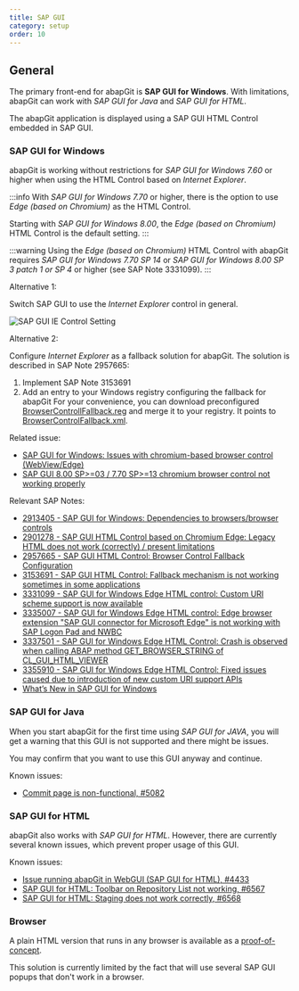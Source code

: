 ```yaml
---
title: SAP GUI
category: setup
order: 10
---
```


## General

The primary front-end for abapGit is **SAP GUI for Windows**. With limitations, abapGit can work with *SAP GUI for Java* and *SAP GUI for HTML*.

The abapGit application is displayed using a SAP GUI HTML Control embedded in SAP GUI.

### SAP GUI for Windows

abapGit is working without restrictions for *SAP GUI for Windows 7.60* or higher when using the HTML Control based on *Internet Explorer*.

:::info
With *SAP GUI for Windows 7.70* or higher, there is the option to use *Edge (based on Chromium)* as the HTML Control. 

Starting with *SAP GUI for Windows 8.00*, the *Edge (based on Chromium)* HTML Control is the default setting.
:::

:::warning
Using the *Edge (based on Chromium)* HTML Control with abapGit requires *SAP GUI for Windows 7.70 SP 14* or *SAP GUI for Windows 8.00 SP 3 patch 1 or SP 4* or higher (see SAP Note 3331099).
:::

Alternative 1:

Switch SAP GUI to use the *Internet Explorer* control in general.

![SAP GUI IE Control Setting](/img/sapgui_ie_control.png)

Alternative 2:

Configure *Internet Explorer* as a fallback solution for abapGit. The solution is described in SAP Note 2957665:

1. Implement SAP Note 3153691
2. Add an entry to your Windows registry configuring the fallback for abapGit
   For your convenience, you can download preconfigured [BrowserControllFallback.reg](/assets/BrowserControlFallback.reg)
   and merge it to your registry. It points to [BrowserControlFallback.xml](/assets/BrowserControlFallback.xml).

Related issue:

- [SAP GUI for Windows: Issues with chromium-based browser control (WebView/Edge)](https://github.com/abapGit/abapGit/issues/4841)
- [SAP GUI 8.00 SP>=03 / 7.70 SP>=13 chromium browser control not working properly](https://github.com/abapGit/abapGit/issues/6339)

Relevant SAP Notes:

- [2913405 - SAP GUI for Windows: Dependencies to browsers/browser controls](https://me.sap.com/notes/2913405)
- [2901278 - SAP GUI HTML Control based on Chromium Edge: Legacy HTML does not work (correctly) / present limitations](https://me.sap.com/notes/2901278)
- [2957665 - SAP GUI HTML Control: Browser Control Fallback Configuration](https://me.sap.com/notes/2957665)
- [3153691 - SAP GUI HTML Control: Fallback mechanism is not working sometimes in some applications](https://me.sap.com/notes/3153691)
- [3331099 - SAP GUI for Windows Edge HTML control: Custom URI scheme support is now available](https://me.sap.com/notes/3331099)
- [3335007 - SAP GUI for Windows Edge HTML control: Edge browser extension "SAP GUI connector for Microsoft Edge" is not working with SAP Logon Pad and NWBC](https://me.sap.com/notes/3335007)
- [3337501 - SAP GUI for Windows Edge HTML Control: Crash is observed when calling ABAP method GET_BROWSER_STRING of CL_GUI_HTML_VIEWER](https://me.sap.com/notes/3337501)
- [3355910 - SAP GUI for Windows Edge HTML Control: Fixed issues caused due to introduction of new custom URI support APIs](https://me.sap.com/notes/3355910)
- [What’s New in SAP GUI for Windows](https://help.sap.com/docs/sap_gui_for_windows/e8f03b91f99d45f4ae9d90ddf6e44b70/64155e6b9cb84de79ac28b55ec6fa26c.html)

### SAP GUI for Java

When you start abapGit for the first time using *SAP GUI for JAVA*, you will get a warning that this GUI is not supported and there might be issues.

You may confirm that you want to use this GUI anyway and continue.

Known issues:

- [Commit page is non-functional, #5082](https://github.com/abapGit/abapGit/issues/5082)

### SAP GUI for HTML

abapGit also works with *SAP GUI for HTML*. However, there are currently several known issues, which prevent proper usage of this GUI.

Known issues:

- [Issue running abapGit in WebGUI (SAP GUI for HTML), #4433](https://github.com/abapGit/abapGit/issues/4433)
- [SAP GUI for HTML: Toolbar on Repository List not working, #6567](https://github.com/abapGit/abapGit/issues/6567)
- [SAP GUI for HTML: Staging does not work correctly, #6568](https://github.com/abapGit/abapGit/issues/6568)

### Browser

A plain HTML version that runs in any browser is available as a [proof-of-concept](https://github.com/abapGit/web-edition).

This solution is currently limited by the fact that will use several SAP GUI popups that don't work in a browser.
